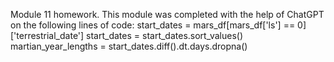 Module 11 homework. This module was completed with the help of ChatGPT on the following lines of code: 
start_dates = mars_df[mars_df['ls'] == 0]['terrestrial_date']
start_dates = start_dates.sort_values()
martian_year_lengths = start_dates.diff().dt.days.dropna()
